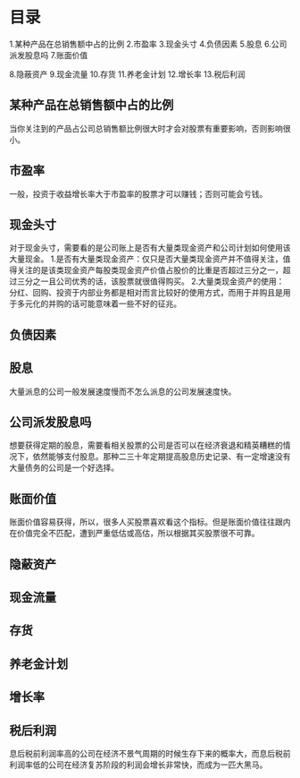 # 目录
1.某种产品在总销售额中占的比例
2.市盈率
3.现金头寸
4.负债因素
5.股息
6.公司派发股息吗
7.账面价值

8.隐蔽资产
9.现金流量
10.存货
11.养老金计划
12.增长率
13.税后利润

## 某种产品在总销售额中占的比例
当你关注到的产品占公司总销售额比例很大时才会对股票有重要影响，否则影响很小。

## 市盈率
一般，投资于收益增长率大于市盈率的股票才可以赚钱；否则可能会亏钱。

## 现金头寸
对于现金头寸，需要看的是公司账上是否有大量类现金资产和公司计划如何使用该大量现金。
1.是否有大量类现金资产：仅只是否大量类现金资产并不值得关注，值得关注的是该类现金资产每股类现金资产价值占股价的比重是否超过三分之一，超过三分之一且公司优秀的话，该股票就很值得购买。
2.大量类现金资产的使用：分红、回购、投资于内部业务都是相对而言比较好的使用方式，而用于并购且是用于多元化的并购的话可能意味着一些不好的征兆。

## 负债因素

## 股息
大量派息的公司一般发展速度慢而不怎么派息的公司发展速度快。

## 公司派发股息吗
想要获得定期的股息，需要看相关股票的公司是否可以在经济衰退和精英糟糕的情况下，依然能够支付股息。那种二三十年定期提高股息历史记录、有一定增速没有大量债务的公司是一个好选择。

## 账面价值
账面价值容易获得，所以，很多人买股票喜欢看这个指标。但是账面价值往往跟内在价值完全不匹配，遭到严重低估或高估，所以根据其买股票很不可靠。

## 隐蔽资产

## 现金流量
## 存货
## 养老金计划
## 增长率

## 税后利润
息后税前利润率高的公司在经济不景气周期的时候生存下来的概率大，而息后税前利润率低的公司在经济复苏阶段的利润会增长非常快，而成为一匹大黑马。
